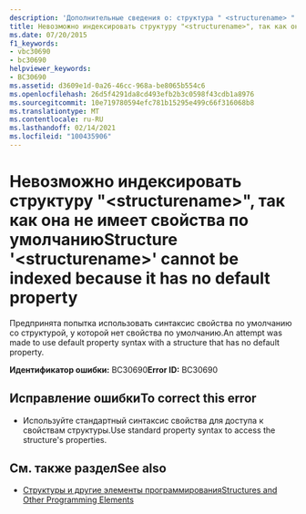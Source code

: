 ```yaml
---
description: 'Дополнительные сведения о: структура " <structurename> " не может быть проиндексирована, так как не имеет свойства по умолчанию'
title: Невозможно индексировать структуру "<structurename>", так как она не имеет свойства по умолчанию
ms.date: 07/20/2015
f1_keywords:
- vbc30690
- bc30690
helpviewer_keywords:
- BC30690
ms.assetid: d3609e1d-0a26-46cc-968a-be8065b554c6
ms.openlocfilehash: 26d5f4291da8cd493efb2b3c0598f43cdb1a8976
ms.sourcegitcommit: 10e719780594efc781b15295e499c66f316068b8
ms.translationtype: MT
ms.contentlocale: ru-RU
ms.lasthandoff: 02/14/2021
ms.locfileid: "100435906"
---
```

# <a name="structure-structurename-cannot-be-indexed-because-it-has-no-default-property"></a><span data-ttu-id="e00c8-103">Невозможно индексировать структуру "\<structurename>", так как она не имеет свойства по умолчанию</span><span class="sxs-lookup"><span data-stu-id="e00c8-103">Structure '\<structurename>' cannot be indexed because it has no default property</span></span>

<span data-ttu-id="e00c8-104">Предпринята попытка использовать синтаксис свойства по умолчанию со структурой, у которой нет свойства по умолчанию.</span><span class="sxs-lookup"><span data-stu-id="e00c8-104">An attempt was made to use default property syntax with a structure that has no default property.</span></span>  
  
 <span data-ttu-id="e00c8-105">**Идентификатор ошибки:** BC30690</span><span class="sxs-lookup"><span data-stu-id="e00c8-105">**Error ID:** BC30690</span></span>  
  
## <a name="to-correct-this-error"></a><span data-ttu-id="e00c8-106">Исправление ошибки</span><span class="sxs-lookup"><span data-stu-id="e00c8-106">To correct this error</span></span>  
  
- <span data-ttu-id="e00c8-107">Используйте стандартный синтаксис свойства для доступа к свойствам структуры.</span><span class="sxs-lookup"><span data-stu-id="e00c8-107">Use standard property syntax to access the structure's properties.</span></span>  
  
## <a name="see-also"></a><span data-ttu-id="e00c8-108">См. также раздел</span><span class="sxs-lookup"><span data-stu-id="e00c8-108">See also</span></span>

- [<span data-ttu-id="e00c8-109">Структуры и другие элементы программирования</span><span class="sxs-lookup"><span data-stu-id="e00c8-109">Structures and Other Programming Elements</span></span>](../programming-guide/language-features/data-types/structures-and-other-programming-elements.md)
